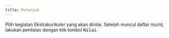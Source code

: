 ```yaml
---
title: Petunjuk
---
```


Pilih kegiatan Ekstrakurikuler yang akan dinilai. Setelah muncul daftar murid, lakukan penilaian dengan klik tombol <kbd class="kbd">Nilai</kbd>.